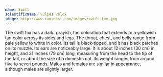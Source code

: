```yaml
---
name: Swift
scientificName: Vulpes Velox
image: http://www.caninest.com/images/swift-fox.jpg
---
```


The swift fox has a dark, grayish, tan coloration that extends to a yellowish tan color across its sides and legs. The throat, chest, and belly range from pale yellow to white in color. Its tail is black-tipped, and it has black patches on its muzzle. Its ears are noticeably large. It is about 12 inches (30 cm) in height, and 31 inches (79 cm) long, measuring from the head to the tip of the tail, or about the size of a domestic cat. Its weight ranges from around five to seven pounds. Males and females are similar in appearance, although males are slightly larger.